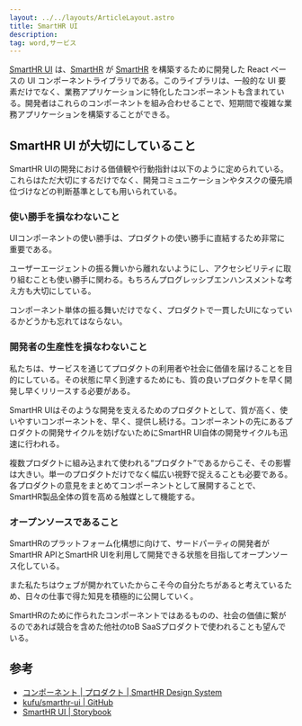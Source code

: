 ```yaml
---
layout: ../../layouts/ArticleLayout.astro
title: SmartHR UI
description:
tag: word,サービス
---
```


[SmartHR UI](https://github.com/kufu/smarthr-ui) は、[SmartHR](https://smarthr.co.jp/) が [SmartHR](https://smarthr.jp/) を構築するために開発した React ベースの UI コンポーネントライブラリである。このライブラリは、一般的な UI 要素だけでなく、業務アプリケーションに特化したコンポーネントも含まれている。開発者はこれらのコンポーネントを組み合わせることで、短期間で複雑な業務アプリケーションを構築することができる。

## SmartHR UI が大切にしていること

SmartHR UIの開発における価値観や行動指針は以下のように定められている。これらはただ大切にするだけでなく、開発コミュニケーションやタスクの優先順位づけなどの判断基準としても用いられている。

### 使い勝手を損なわないこと

UIコンポーネントの使い勝手は、プロダクトの使い勝手に直結するため非常に重要である。

ユーザーエージェントの振る舞いから離れないようにし、アクセシビリティに取り組むことも使い勝手に関わる。もちろんプログレッシブエンハンスメントな考え方も大切にしている。

コンポーネント単体の振る舞いだけでなく、プロダクトで一貫したUIになっているかどうかも忘れてはならない。

### 開発者の生産性を損なわないこと

私たちは、サービスを通じてプロダクトの利用者や社会に価値を届けることを目的にしている。その状態に早く到達するためにも、質の良いプロダクトを早く開発し早くリリースする必要がある。

SmartHR UIはそのような開発を支えるためのプロダクトとして、質が高く、使いやすいコンポーネントを、早く、提供し続ける。コンポーネントの先にあるプロダクトの開発サイクルを妨げないためにSmartHR UI自体の開発サイクルも迅速に行われる。

複数プロダクトに組み込まれて使われる“プロダクト”であるからこそ、その影響は大きい。単一のプロダクトだけでなく幅広い視野で捉えることも必要である。各プロダクトの意見をまとめてコンポーネントとして展開することで、SmartHR製品全体の質を高める触媒として機能する。

### オープンソースであること

SmartHRのプラットフォーム化構想に向けて、サードパーティの開発者がSmartHR APIとSmartHR UIを利用して開発できる状態を目指してオープンソース化している。

また私たちはウェブが開かれていたからこそ今の自分たちがあると考えているため、日々の仕事で得た知見を積極的に公開していく。

SmartHRのために作られたコンポーネントではあるものの、社会の価値に繋がるのであれば競合を含めた他社のtoB SaaSプロダクトで使われることも望んでいる。

## 参考

- [コンポーネント | プロダクト | SmartHR Design System](https://smarthr.design/products/components/)
- [kufu/smarthr-ui | GitHub](https://github.com/kufu/smarthr-ui)
- [SmartHR UI | Storybook](https://story.smarthr-ui.dev/?path=/docs/buttons%EF%BC%88%E3%83%9C%E3%82%BF%E3%83%B3%EF%BC%89-button--docs)


